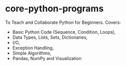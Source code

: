 # core-python-programs
To Teach and Collaborate Python for Beginners. 
Covers:
- Basic Python Code (Sequence, Condition, Loops),
- Data Types, Lists, Sets, Dictionaries,
- I/O,
- Exception Handling,
- Simple Algorithms,
- Pandas, NumPy and Visualization
